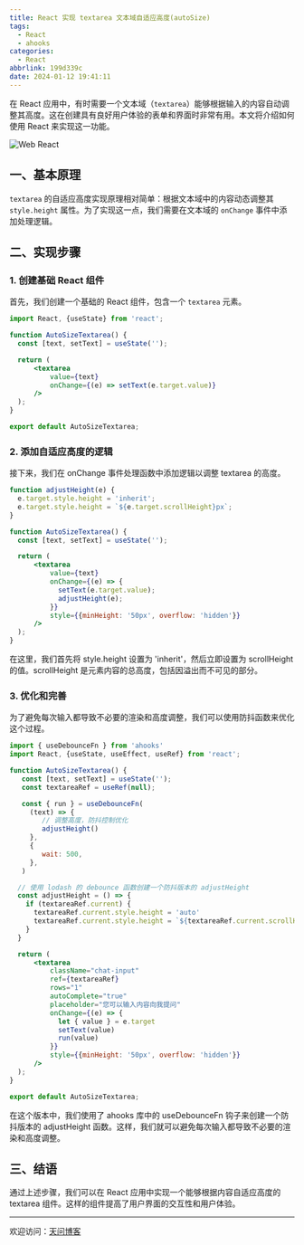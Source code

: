 ```yaml
---
title: React 实现 textarea 文本域自适应高度(autoSize)
tags:
  - React
  - ahooks
categories:
  - React
abbrlink: 199d339c
date: 2024-01-12 19:41:11
---
```


在 React 应用中，有时需要一个文本域（`textarea`）能够根据输入的内容自动调整其高度。这在创建具有良好用户体验的表单和界面时非常有用。本文将介绍如何使用 React 来实现这一功能。

![Web React](https://tiven.cn/static/img/web-04-BQSt292h.jpg)

[//]: # (<!-- more -->)

## 一、基本原理

`textarea` 的自适应高度实现原理相对简单：根据文本域中的内容动态调整其 `style.height` 属性。为了实现这一点，我们需要在文本域的 `onChange` 事件中添加处理逻辑。

## 二、实现步骤

### 1. 创建基础 React 组件

首先，我们创建一个基础的 React 组件，包含一个 `textarea` 元素。

```jsx
import React, {useState} from 'react';

function AutoSizeTextarea() {
  const [text, setText] = useState('');

  return (
      <textarea
          value={text}
          onChange={(e) => setText(e.target.value)}
      />
  );
}

export default AutoSizeTextarea;
```

### 2. 添加自适应高度的逻辑

接下来，我们在 onChange 事件处理函数中添加逻辑以调整 textarea 的高度。

```jsx
function adjustHeight(e) {
  e.target.style.height = 'inherit';
  e.target.style.height = `${e.target.scrollHeight}px`;
}

function AutoSizeTextarea() {
  const [text, setText] = useState('');

  return (
      <textarea
          value={text}
          onChange={(e) => {
            setText(e.target.value);
            adjustHeight(e);
          }}
          style={{minHeight: '50px', overflow: 'hidden'}}
      />
  );
}
```

在这里，我们首先将 style.height 设置为 'inherit'，然后立即设置为 scrollHeight 的值。scrollHeight 是元素内容的总高度，包括因溢出而不可见的部分。

### 3. 优化和完善

为了避免每次输入都导致不必要的渲染和高度调整，我们可以使用防抖函数来优化这个过程。

```jsx
import { useDebounceFn } from 'ahooks'
import React, {useState, useEffect, useRef} from 'react';

function AutoSizeTextarea() {
   const [text, setText] = useState('');
   const textareaRef = useRef(null);

   const { run } = useDebounceFn(
     (text) => {
        // 调整高度，防抖控制优化
        adjustHeight()
     },
     {
        wait: 500,
     },
   )

  // 使用 lodash 的 debounce 函数创建一个防抖版本的 adjustHeight
  const adjustHeight = () => {
    if (textareaRef.current) {
      textareaRef.current.style.height = 'auto'
      textareaRef.current.style.height = `${textareaRef.current.scrollHeight}px`
    }
  }

  return (
      <textarea
          className="chat-input"
          ref={textareaRef}
          rows="1"
          autoComplete="true"
          placeholder="您可以输入内容向我提问"
          onChange={(e) => {
            let { value } = e.target
            setText(value)
            run(value)
          }}
          style={{minHeight: '50px', overflow: 'hidden'}}
      />
  );
}

export default AutoSizeTextarea;
```

在这个版本中，我们使用了 ahooks 库中的 useDebounceFn 钩子来创建一个防抖版本的 adjustHeight 函数。这样，我们就可以避免每次输入都导致不必要的渲染和高度调整。

## 三、结语

通过上述步骤，我们可以在 React 应用中实现一个能够根据内容自适应高度的 textarea 组件。这样的组件提高了用户界面的交互性和用户体验。

---

欢迎访问：[天问博客](https://tiven.cn/p/199d339c/ "天问博客-专注于大前端技术")
